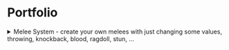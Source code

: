 # Portfolio
<details>
  <summary>Melee System - create your own melees with just changing some values, throwing, knockback, blood, ragdoll, stun, ...</summary>
  <br>
  ![m](meleesystem.gif)
</details>
